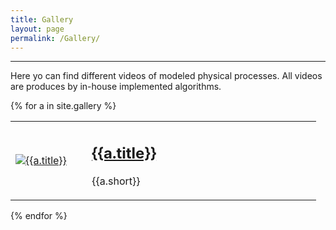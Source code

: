 ```yaml
---
title: Gallery
layout: page
permalink: /Gallery/
---
```


----

Here yo can find different videos of modeled physical processes. 
All videos are produces by in-house implemented algorithms. 

{% for a in site.gallery %} 
<table>
<tr> <td style="width:20%;"> <a href="{{ a.url | prepend: site.baseurl }}"> <img src="{{a.picture}}" alt="{{a.title}}"> </a> </td>
<td style="width:5%;"></td> 
<td style="width: 259px; vertical-align:top"> <h2> <a href="{{ a.url | prepend: site.baseurl }}">{{a.title}}</a> </h2>
<p> {{a.short}} </p> </td> </tr>
</table>
{% endfor %}

